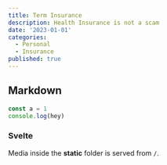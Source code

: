 ```yaml
---
title: Term Insurance
description: Health Insurance is not a scam
date: '2023-01-01'
categories:
  - Personal
  - Insurance
published: true
---
```


## Markdown

```ts
const a = 1
console.log(hey)
```

### Svelte

Media inside the **static** folder is served from `/`.
